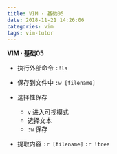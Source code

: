 ```yaml
---
title: VIM · 基础05
date: 2018-11-21 14:26:06
categories: vim
tags: vim-tutor
---
```


**VIM · 基础05**

<!-- more -->

- 执行外部命令
`:!ls`

- 保存到文件中
`:w [filename]`

- 选择性保存
	- `v` 进入可视模式
	- 选择文本
	- `:w` 保存

- 提取内容
`:r [filename]`
`:r !tree`